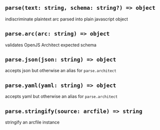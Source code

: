 ## `parse(text: string, schema: string?) => object`

indiscriminate plaintext arc parsed into plain javascript object

## `parse.arc(arc: string) => object`

validates OpenJS Architect expected schema

## `parse.json(json: string) => object`

accepts json but otherwise an alias for `parse.architect` 

## `parse.yaml(yaml: string) => object`

accepts yaml but otherwise an alias for `parse.architect` 

## `parse.stringify(source: arcfile) => string`

stringify an arcfile instance
